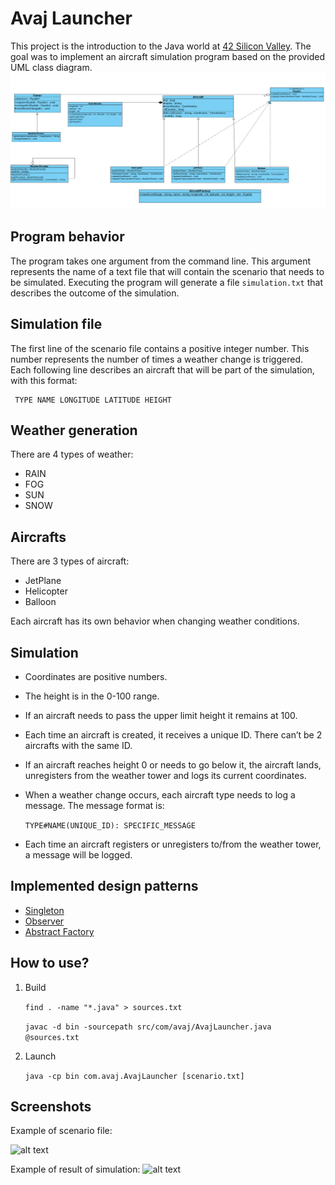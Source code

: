 # Avaj Launcher
This project is the introduction to the Java world at [42 Silicon Valley](https://www.42.us.org). The goal was to implement an aircraft simulation program based on the provided UML class diagram. 
![alt text](https://github.com/kdenisova/Screenshots/blob/master/avaj_uml.jpg)


## Program behavior
The program takes one argument from the command line. This argument represents the name of a text file that will contain the scenario that needs to be simulated. Executing the program will generate a file `simulation.txt` that describes the outcome of the simulation.

## Simulation file
The first line of the scenario file contains a positive integer number. This number represents the number of times a weather change is triggered. Each following line describes an aircraft that will be part of the simulation, with this format: 
     
     TYPE NAME LONGITUDE LATITUDE HEIGHT

## Weather generation
There are 4 types of weather:
* RAIN 
* FOG
* SUN
* SNOW

## Aircrafts
There are 3 types of aircraft:
* JetPlane 
* Helicopter
* Balloon

Each aircraft has its own behavior when changing weather conditions.

## Simulation
* Coordinates are positive numbers.
* The height is in the 0-100 range.
* If an aircraft needs to pass the upper limit height it remains at 100.
* Each time an aircraft is created, it receives a unique ID. There can’t be 2 aircrafts with the same ID.
* If an aircraft reaches height 0 or needs to go below it, the aircraft lands, unregisters from the weather tower and logs its current coordinates.
* When a weather change occurs, each aircraft type needs to log a message. The message format is:

     `TYPE#NAME(UNIQUE_ID): SPECIFIC_MESSAGE`

* Each time an aircraft registers or unregisters to/from the weather tower, a message will be logged.

## Implemented design patterns

* [Singleton](https://refactoring.guru/design-patterns/singleton)
* [Observer](https://refactoring.guru/design-patterns/observer)
* [Abstract Factory](https://refactoring.guru/design-patterns/abstract-factory)


## How to use?

1. Build

     `find . -name "*.java" > sources.txt`
     
     `javac -d bin -sourcepath src/com/avaj/AvajLauncher.java @sources.txt`

2. Launch

     `java -cp bin com.avaj.AvajLauncher [scenario.txt]`

## Screenshots

Example of scenario file:

![alt text](https://github.com/kdenisova/avaj-launcher/screenshots/scenario.jpeg)

Example of result of simulation:
![alt text](https://github.com/kdenisova/avaj-launcher/screenshots/simulation.jpeg)

